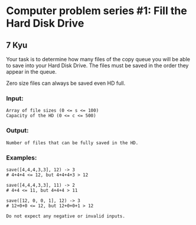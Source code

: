 # Computer problem series #1: Fill the Hard Disk Drive
## 7 Kyu

Your task is to determine how many files of the copy queue you will be able to save into your Hard Disk Drive. The files must be saved in the order they appear in the queue.

Zero size files can always be saved even HD full.

### Input:

    Array of file sizes (0 <= s <= 100)
    Capacity of the HD (0 <= c <= 500)

### Output:

    Number of files that can be fully saved in the HD.

### Examples:
```
save([4,4,4,3,3], 12) -> 3
# 4+4+4 <= 12, but 4+4+4+3 > 12

save([4,4,4,3,3], 11) -> 2
# 4+4 <= 11, but 4+4+4 > 11

save([12, 0, 0, 1], 12) -> 3
# 12+0+0 <= 12, but 12+0+0+1 > 12

Do not expect any negative or invalid inputs.
```